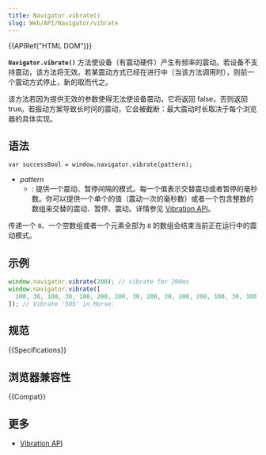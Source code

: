 ```yaml
---
title: Navigator.vibrate()
slug: Web/API/Navigator/vibrate
---
```


{{APIRef("HTML DOM")}}

**`Navigator.vibrate()`** 方法使设备（有震动硬件）产生有频率的震动。若设备不支持震动，该方法将无效。若某震动方式已经在进行中（当该方法调用时），则前一个震动方式停止，新的取而代之。

该方法若因为提供无效的参数使得无法使设备震动，它将返回 false，否则返回 true。若振动方案导致长时间的震动，它会被截断：最大震动时长取决于每个浏览器的具体实现。

## 语法

```plain
var successBool = window.navigator.vibrate(pattern);
```

- _pattern_
  - : 提供一个震动、暂停间隔的模式。每一个值表示交替震动或者暂停的毫秒数。你可以提供一个单个的值（震动一次的毫秒数）或者一个包含整数的数组来交替的震动、暂停、震动。详情参见 [Vibration API](/zh-CN/docs/WebAPI/Vibration)。

传递一个 `0`、一个空数组或者一个元素全部为 `0` 的数组会结束当前正在运行中的震动模式。

## 示例

```js
window.navigator.vibrate(200); // vibrate for 200ms
window.navigator.vibrate([
  100, 30, 100, 30, 100, 200, 200, 30, 200, 30, 200, 200, 100, 30, 100, 30, 100,
]); // Vibrate 'SOS' in Morse.
```

## 规范

{{Specifications}}

## 浏览器兼容性

{{Compat}}

## 更多

- [Vibration API](/zh-CN/docs/WebAPI/Vibration)
